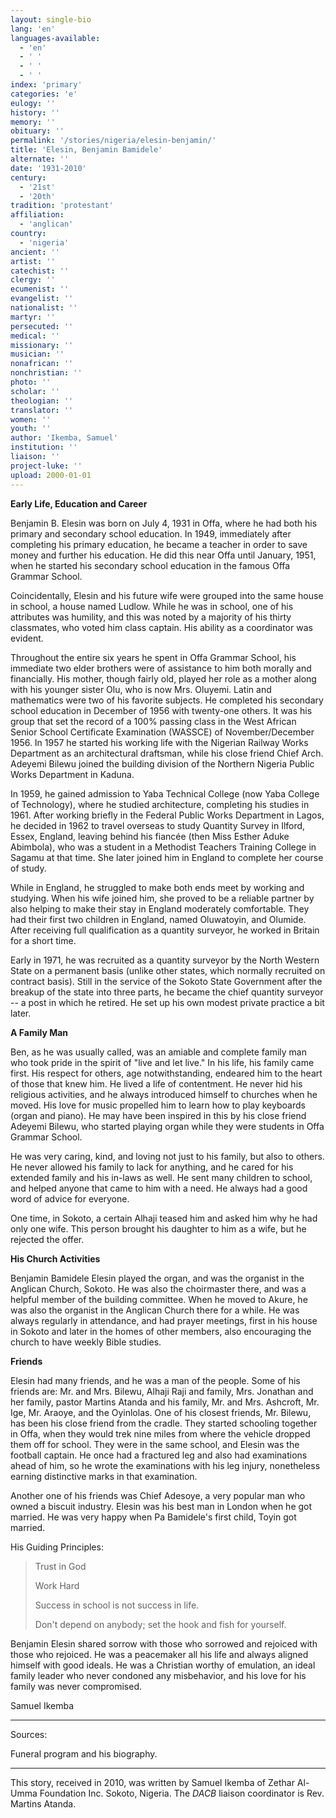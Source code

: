 ```yaml
---
layout: single-bio
lang: 'en'
languages-available:
  - 'en'
  - ' '
  - ' '
  - ' '
index: 'primary'
categories: 'e'
eulogy: ''
history: ''
memory: ''
obituary: ''
permalink: '/stories/nigeria/elesin-benjamin/'
title: 'Elesin, Benjamin Bamidele'
alternate: ''
date: '1931-2010'
century:
  - '21st'
  - '20th'
tradition: 'protestant'
affiliation:
  - 'anglican'
country:
  - 'nigeria'
ancient: ''
artist: ''
catechist: ''
clergy: ''
ecumenist: ''
evangelist: ''
nationalist: ''
martyr: ''
persecuted: ''
medical: ''
missionary: ''
musician: ''
nonafrican: ''
nonchristian: ''
photo: ''
scholar: ''
theologian: ''
translator: ''
women: ''
youth: ''
author: 'Ikemba, Samuel'
institution: ''
liaison: ''
project-luke: ''
upload: 2000-01-01
---
```



**Early Life, Education and Career**

Benjamin B. Elesin was born on July 4, 1931 in Offa, where he had both his primary and secondary school education. In 1949, immediately after completing his primary education, he became a teacher in order to save money and further his education. He did this near Offa until January, 1951, when he started his secondary school education in the famous Offa Grammar School.

Coincidentally, Elesin and his future wife were grouped into the same house in school, a house named Ludlow. While he was in school, one of his attributes was humility, and this was noted by a majority of his thirty classmates, who voted him class captain. His ability as a coordinator was evident.

Throughout the entire six years he spent in Offa Grammar School, his immediate two elder brothers were of assistance to him both morally and financially. His mother, though fairly old, played her role as a mother along with his younger sister Olu, who is now Mrs. Oluyemi. Latin and mathematics were two of his favorite subjects. He completed his secondary school education in December of 1956 with twenty-one others. It was his group that set the record of a 100% passing class in the West African Senior School Certificate Examination (WASSCE) of November/December 1956.  In 1957 he started his working life with the Nigerian Railway Works Department as an architectural draftsman, while his close friend Chief Arch. Adeyemi Bilewu joined the building division of the Northern Nigeria Public Works Department in Kaduna.

In 1959, he gained admission to Yaba Technical College (now Yaba College of Technology), where he studied architecture, completing his studies in 1961. After working briefly in the Federal Public Works Department in Lagos, he decided in 1962 to travel overseas to study Quantity Survey in Ilford, Essex, England, leaving behind his fiancée (then Miss Esther Aduke Abimbola), who was a student in a Methodist Teachers Training College in Sagamu at that time. She later joined him in England to complete her course of study.

While in England, he struggled to make both ends meet by working and studying. When his wife joined him, she proved to be a reliable partner by also helping to make their stay in England moderately comfortable. They had their first two children in England, named Oluwatoyin, and Olumide. After receiving full qualification as a quantity surveyor, he worked in Britain for a short time.

Early in 1971, he was recruited as a quantity surveyor by the North Western State on a permanent basis (unlike other states, which normally recruited on contract basis). Still in the service of the Sokoto State Government after the breakup of the state into three parts, he became the chief quantity surveyor -- a post in which he retired. He set up his own modest private practice a bit later.

**A Family Man**

Ben, as he was usually called, was an amiable and complete family man who took pride in the spirit of "live and let live." In his life, his family came first. His respect for others, age notwithstanding, endeared him to the heart of those that knew him.  He lived a life of contentment. He never hid his religious activities, and he always introduced himself to churches when he moved. His love for music propelled him to learn how to play keyboards (organ and piano). He may have been inspired in this by his close friend Adeyemi Bilewu, who started playing organ while they were students in Offa Grammar School.

He was very caring, kind, and loving not just to his family, but also to others. He never allowed his family to lack for anything, and he cared for his extended family and his in-laws as well. He sent many children to school, and helped anyone that came to him with a need. He always had a good word of advice for everyone.

One time, in Sokoto, a certain Alhaji teased him and asked him why he had only one wife. This person brought his daughter to him as a wife, but he rejected the offer.

**His Church Activities**

Benjamin Bamidele Elesin played the organ, and was the organist in the Anglican Church, Sokoto. He was also the choirmaster there, and was a helpful member of the building committee. When he moved to Akure, he was also the organist in the Anglican Church there for a while. He was always regularly in attendance, and had prayer meetings, first in his house in Sokoto and later in the homes of other members, also encouraging the church to have weekly Bible studies.

**Friends**

Elesin had many friends, and he was a man of the people. Some of his friends are: Mr. and Mrs. Bilewu, Alhaji Raji and family, Mrs. Jonathan and her family, pastor Martins Atanda and his family, Mr. and Mrs. Ashcroft, Mr. Ige, Mr. Araoye, and the Oyinlolas. One of his closest friends, Mr. Bilewu, has been his close friend from the cradle. They started schooling together in Offa, when they would trek nine miles from where the vehicle dropped them off for school. They were in the same school, and Elesin was the football captain. He once had a fractured leg and also had examinations ahead of him, so he wrote the examinations with his leg injury, nonetheless earning distinctive marks in that examination.

Another one of his friends was Chief Adesoye, a very popular man who owned a biscuit industry. Elesin was his best man in London when he got married. He was very happy when Pa Bamidele's first child, Toyin got married.

His Guiding Principles:

> Trust in God
> 
> Work Hard
> 
> Success in school is not success in life.
> 
> Don't depend on anybody; set the hook and fish for yourself.

Benjamin Elesin shared sorrow with those who sorrowed and rejoiced with those who rejoiced.  He was a peacemaker all his life and always aligned himself with good ideals. He was a Christian worthy of emulation, an ideal family leader who never condoned any misbehavior, and his love for his family was never compromised.

Samuel Ikemba

---

Sources:

Funeral program and his biography.

---

This story, received in 2010, was written by Samuel Ikemba of Zethar Al-Umma Foundation Inc. Sokoto, Nigeria. The *DACB* liaison coordinator is Rev. Martins Atanda.